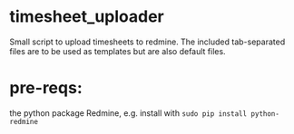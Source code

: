# timesheet_uploader

Small script to upload timesheets to redmine. The included tab-separated files are to be used as templates but are also default files.

pre-reqs:
=========

the python package Redmine, e.g. install with `sudo pip install python-redmine`
